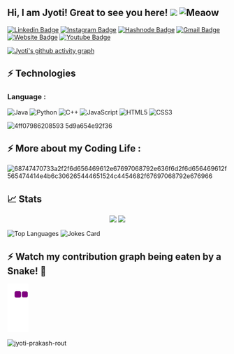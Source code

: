 ## Hi, I am Jyoti! Great to see you here! <img src="https://raw.githubusercontent.com/aemmadi/aemmadi/master/wave.gif" width="30px">  <img src="https://i.imgur.com/veZrcC7.gif" alt="Meaow" width="50" /> 


[![Linkedin Badge](https://img.shields.io/badge/-jyotiprakashrout-blue?style=flat-square&logo=Linkedin&logoColor=white&link=https://www.linkedin.com/in/jyoti-prakash-rout)](https://www.linkedin.com/in/jyoti-prakash-rout/)
[![Instagram Badge](https://img.shields.io/badge/-jyotiprakash.rout-purple?style=flat-square&logo=instagram&logoColor=white&link=https://www.instagram.com/codeistjoke/)](https://www.instagram.com/codeistjoke/)
[![Hashnode Badge](https://img.shields.io/badge/-@jyotiprakashrout-03a57a?style=flat-square&labelColor=000000&logo=Hashnode&link=https://jyoti-prakash-rout.hashnode.dev/)](https:https://jyoti-prakash-rout.hashnode.dev/)
[![Gmail Badge](https://img.shields.io/badge/-jyotiprakashrout574@gmail.com-c14438?style=flat-square&logo=Gmail&logoColor=white&link=mailto:jyotiprakashrout574@gmail.com)](mailto:jyotiprakashrout574@gmail.com)
[![Website Badge](https://img.shields.io/badge/-Portfolio-black?style=flat-square&logo=Wordpress&logoColor=white&link=https://jyotiprakashrout-link/)](https:/jyotiprakashrout-link/)
[![Youtube Badge](https://img.shields.io/badge/-Jyotiprakah%20Rout-darkred?style=flat-square&logo=youtube&logoColor=white&link=https:https://www.youtube.com/channel/UCGdAHESH2emgIHv4I98u8Cg)](https://https://www.youtube.com/channel/UCGdAHESH2emgIHv4I98u8Cg)


[![Jyoti's github activity graph](https://activity-graph.herokuapp.com/graph?username=jyoti-prakash-rout&theme=xcode)](https://git.io/jyoti-prakash-rout)



## ⚡ Technologies

### Language :
![Java](https://img.shields.io/badge/-java-E34A86?style=flat-square&logo=java)
![Python](https://img.shields.io/badge/-Python-black?style=flat-square&logo=Python)
![C++](https://img.shields.io/badge/-C++-00599C?style=flat-square&logo=c)
![JavaScript](https://img.shields.io/badge/-JavaScript-black?style=flat-square&logo=javascript)
![HTML5](https://img.shields.io/badge/-HTML5-E34F26?style=flat-square&logo=html5&logoColor=white)
![CSS3](https://img.shields.io/badge/-CSS3-1572B6?style=flat-square&logo=css3)



![4ff07986208593 5d9a654e92f36](https://user-images.githubusercontent.com/85782825/138763017-8429bfb4-44aa-49d9-ae7c-4bcf3a3e6de3.gif)




## ⚡ More about my Coding Life :


![68747470733a2f2f6d656469612e67697068792e636f6d2f6d656469612f565474414e4b6c306265444651524c4454682f67697068792e676966](https://user-images.githubusercontent.com/85782825/137878929-78f23f18-1d13-4f53-9a5e-88431b0f65a3.gif)

## 📈 Stats
<p align="center">
	
  <img width="48%" src="https://github-readme-stats.vercel.app/api?username=jyoti-prakash-rout&show_icons=true&theme=tokyonight" />
  <img width="48%" src="https://github-readme-streak-stats.herokuapp.com/?user=jyoti-prakash-rout&theme=tokyonight" />
</p>

![Top Languages](https://github-readme-stats.vercel.app/api/top-langs/?username=jyoti-prakash-rout)      ![Jokes Card](https://readme-jokes.vercel.app/api) 

## ⚡ Watch my contribution graph being eaten by a Snake! 🐍


![snake gif](https://github.com/jyoti-prakash-rout/jyoti-prakash-rout/blob/output/github-contribution-grid-snake.gif)


<p align="left"> <img src="https://komarev.com/ghpvc/?username=jyoti-prakash-rout&label=Profile%20views&color=0e75b6&style=flat" alt="jyoti-prakash-rout" /> </p>





